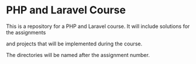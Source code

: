 # PHP and Laravel Course

This is a repository for a PHP and Laravel course. It will include solutions for the assignments

and projects that will be implemented during the course.

The directories will be named after the assignment number.
